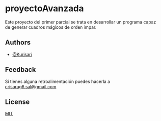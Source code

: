 
# proyectoAvanzada

Este proyecto del primer parcial se trata en desarrollar un programa capaz de generar cuadros mágicos de orden impar.

## Authors

- [@Kurisari](https://www.github.com/kurisari)


## Feedback

Si tienes alguna retroalimentación puedes hacerla a crisarag8.sal@gmail.com


## License

[MIT](https://choosealicense.com/licenses/mit/)

